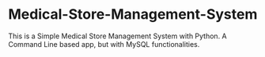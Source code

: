 # Medical-Store-Management-System
This is a Simple Medical Store Management System with Python. A Command Line based app, but with MySQL functionalities.
